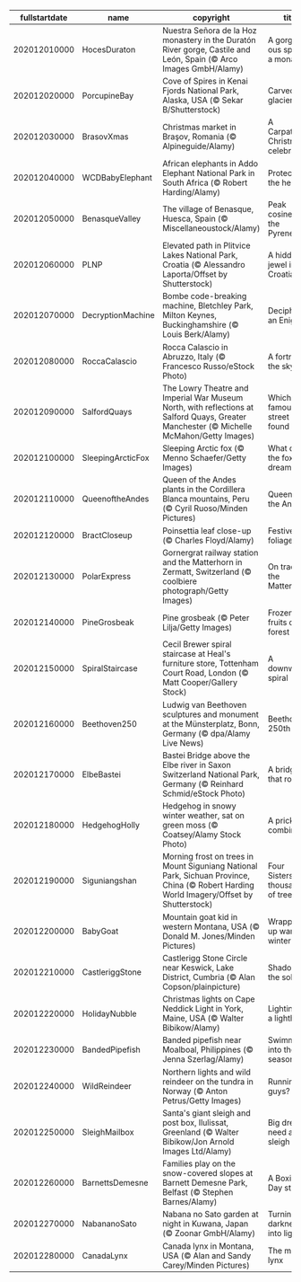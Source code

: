 |fullstartdate|name|copyright|title|image|
|--|--|--|--|--|
202012010000|HocesDuraton|Nuestra Señora de la Hoz monastery in the Duratón River gorge, Castile and León, Spain (© Arco Images GmbH/Alamy)|A gorge-ous spot for a monastery|![](/en-GB/2020/12/202012010000HocesDuraton.jpg)|
202012020000|PorcupineBay|Cove of Spires in Kenai Fjords National Park, Alaska, USA (© Sekar B/Shutterstock)|Carved by glaciers|![](/en-GB/2020/12/202012020000PorcupineBay.jpg)|
202012030000|BrasovXmas|Christmas market in Braşov, Romania (© Alpineguide/Alamy)|A Carpathian Christmas celebration|![](/en-GB/2020/12/202012030000BrasovXmas.jpg)|
202012040000|WCDBabyElephant|African elephants in Addo Elephant National Park in South Africa (© Robert Harding/Alamy)|Protecting the herd|![](/en-GB/2020/12/202012040000WCDBabyElephant.jpg)|
202012050000|BenasqueValley|The village of Benasque, Huesca, Spain (© Miscellaneoustock/Alamy)|Peak cosiness in the Pyrenees|![](/en-GB/2020/12/202012050000BenasqueValley.jpg)|
202012060000|PLNP|Elevated path in Plitvice Lakes National Park, Croatia (© Alessandro Laporta/Offset by Shutterstock)|A hidden jewel in Croatia|![](/en-GB/2020/12/202012060000PLNP.jpg)|
202012070000|DecryptionMachine|Bombe code-breaking machine, Bletchley Park, Milton Keynes, Buckinghamshire (© Louis Berk/Alamy)|Deciphering an Enigma|![](/en-GB/2020/12/202012070000DecryptionMachine.jpg)|
202012080000|RoccaCalascio|Rocca Calascio in Abruzzo, Italy (© Francesco Russo/eStock Photo)|A fortress in the sky|![](/en-GB/2020/12/202012080000RoccaCalascio.jpg)|
202012090000|SalfordQuays|The Lowry Theatre and Imperial War Museum North, with reflections at Salford Quays, Greater Manchester (© Michelle McMahon/Getty Images)|Which famous street is found here?|![](/en-GB/2020/12/202012090000SalfordQuays.jpg)|
202012100000|SleepingArcticFox|Sleeping Arctic fox (© Menno Schaefer/Getty Images)|What does the fox dream?|![](/en-GB/2020/12/202012100000SleepingArcticFox.jpg)|
202012110000|QueenoftheAndes|Queen of the Andes plants in the Cordillera Blanca mountains, Peru (© Cyril Ruoso/Minden Pictures)|Queen of the Andes|![](/en-GB/2020/12/202012110000QueenoftheAndes.jpg)|
202012120000|BractCloseup|Poinsettia leaf close-up (© Charles Floyd/Alamy)|Festive foliage|![](/en-GB/2020/12/202012120000BractCloseup.jpg)|
202012130000|PolarExpress|Gornergrat railway station and the Matterhorn in Zermatt, Switzerland (© coolbiere photograph/Getty Images)|On track for the Matterhorn|![](/en-GB/2020/12/202012130000PolarExpress.jpg)|
202012140000|PineGrosbeak|Pine grosbeak (© Peter Lilja/Getty Images)|Frozen fruits of the forest|![](/en-GB/2020/12/202012140000PineGrosbeak.jpg)|
202012150000|SpiralStaircase|Cecil Brewer spiral staircase at Heal's furniture store, Tottenham Court Road, London (© Matt Cooper/Gallery Stock)|A downward spiral|![](/en-GB/2020/12/202012150000SpiralStaircase.jpg)|
202012160000|Beethoven250|Ludwig van Beethoven sculptures and monument at the Münsterplatz, Bonn, Germany (© dpa/Alamy Live News)|Beethoven's 250th|![](/en-GB/2020/12/202012160000Beethoven250.jpg)|
202012170000|ElbeBastei|Bastei Bridge above the Elbe river in Saxon Switzerland National Park, Germany (© Reinhard Schmid/eStock Photo)|A bridge that rocks|![](/en-GB/2020/12/202012170000ElbeBastei.jpg)|
202012180000|HedgehogHolly|Hedgehog in snowy winter weather, sat on green moss (© Coatsey/Alamy Stock Photo)|A prickly combination|![](/en-GB/2020/12/202012180000HedgehogHolly.jpg)|
202012190000|Siguniangshan|Morning frost on trees in Mount Siguniang National Park, Sichuan Province, China (© Robert Harding World Imagery/Offset by Shutterstock)|Four Sisters, thousands of trees|![](/en-GB/2020/12/202012190000Siguniangshan.jpg)|
202012200000|BabyGoat|Mountain goat kid in western Montana, USA (© Donald M. Jones/Minden Pictures)|Wrapping up warm for winter|![](/en-GB/2020/12/202012200000BabyGoat.jpg)|
202012210000|CastleriggStone|Castlerigg Stone Circle near Keswick, Lake District, Cumbria (© Alan Copson/plainpicture)|Shadows on the solstice|![](/en-GB/2020/12/202012210000CastleriggStone.jpg)|
202012220000|HolidayNubble|Christmas lights on Cape Neddick Light in York, Maine, USA (© Walter Bibikow/Alamy)|Lighting up a lighthouse|![](/en-GB/2020/12/202012220000HolidayNubble.jpg)|
202012230000|BandedPipefish|Banded pipefish near Moalboal, Philippines (© Jenna Szerlag/Alamy)|Swimming into the season|![](/en-GB/2020/12/202012230000BandedPipefish.jpg)|
202012240000|WildReindeer|Northern lights and wild reindeer on the tundra in Norway (© Anton Petrus/Getty Images)|Running late guys?|![](/en-GB/2020/12/202012240000WildReindeer.jpg)|
202012250000|SleighMailbox|Santa's giant sleigh and post box, Ilulissat, Greenland (© Walter Bibikow/Jon Arnold Images Ltd/Alamy)|Big dreams need a big sleigh|![](/en-GB/2020/12/202012250000SleighMailbox.jpg)|
202012260000|BarnettsDemesne|Families play on the snow-covered slopes at Barnett Demesne Park, Belfast (© Stephen Barnes/Alamy)|A Boxing Day stroll|![](/en-GB/2020/12/202012260000BarnettsDemesne.jpg)|
202012270000|NabananoSato|Nabana no Sato garden at night in Kuwana, Japan (© Zoonar GmbH/Alamy)|Turning darkness into light|![](/en-GB/2020/12/202012270000NabananoSato.jpg)|
202012280000|CanadaLynx|Canada lynx in Montana, USA (© Alan and Sandy Carey/Minden Pictures)|The missing lynx|![](/en-GB/2020/12/202012280000CanadaLynx.jpg)|
